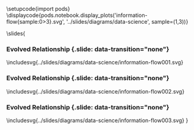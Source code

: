 \setupcode{import pods}
\displaycode{pods.notebook.display_plots('information-flow{sample:0>3}.svg', 
                            '../slides/diagrams/data-science', sample=(1,3))}

\slides{
### Evolved Relationship {.slide: data-transition="none"}

\includesvg{../slides/diagrams/data-science/information-flow001.svg}

### Evolved Relationship {.slide: data-transition="none"}

\includesvg{../slides/diagrams/data-science/information-flow002.svg}

### Evolved Relationship {.slide: data-transition="none"}

\includesvg{../slides/diagrams/data-science/information-flow003.svg}
}
